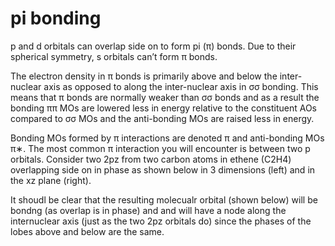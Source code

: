 # pi bonding

p and d orbitals can overlap side on to form pi (π) bonds. Due to their spherical symmetry, s orbitals can’t form π bonds. 

The electron density in π bonds is primarily above and below the inter-nuclear axis as opposed to along the inter-nuclear axis in σσ bonding. This means that π bonds are normally weaker than σσ bonds and as a result the bonding ππ MOs are lowered less in energy relative to the constituent AOs compared to σσ MOs and the anti-bonding MOs are raised less in energy. 

Bonding MOs formed by π interactions are denoted π and anti-bonding MOs π∗.
The most common π interaction you will encounter is between two p orbitals. Consider two 2pz from two carbon atoms in ethene (C2H4) overlapping side on in phase as shown below in 3 dimensions (left) and in the xz plane (right).

It shoudl be clear that the resulting molecualr orbital (shown below) will be bondng (as overlap is in phase) and and will have a node along the internuclear axis (just as the two 2pz orbitals do) since the phases of the lobes above and below are the same. 
